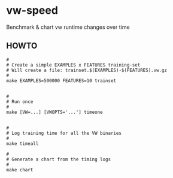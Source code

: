 # vw-speed
Benchmark &amp; chart vw runtime changes over time

## HOWTO

    #
    # Create a simple EXAMPLES x FEATURES training-set
    # Will create a file: trainset.$(EXAMPLES)-$(FEATURES).vw.gz
    #
    make EXAMPLES=500000 FEATURES=10 trainset


    #
    # Run once
    #
    make [VW=...] [VWOPTS='...'] timeone


    #
    # Log training time for all the VW binaries
    #
    make timeall

    #
    # Generate a chart from the timing logs
    #
    make chart
